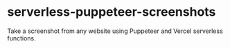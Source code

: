 # serverless-puppeteer-screenshots

Take a screenshot from any website using Puppeteer and Vercel serverless functions.
